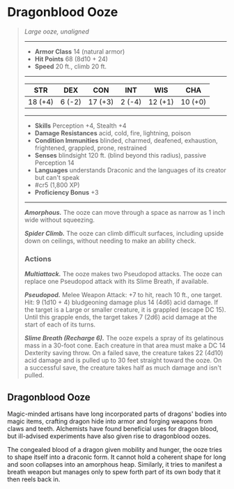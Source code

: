 # Dragonblood Ooze
>*Large ooze, unaligned*
>___
>- **Armor Class** 14 (natural armor)
>- **Hit Points** 68 (8d10 + 24)
>- **Speed** 20 ft., climb 20 ft.
>___
>|STR|DEX|CON|INT|WIS|CHA|
>|:---:|:---:|:---:|:---:|:---:|:---:|
>|18 (+4)|6 (-2)|17 (+3)|2 (-4)|12 (+1)|10 (+0)|
>___
>- **Skills** Perception +4, Stealth +4
>- **Damage Resistances** acid, cold, fire, lightning, poison
>- **Condition Immunities** blinded, charmed, deafened, exhaustion, frightened, grappled, prone, restrained
>- **Senses** blindsight 120 ft. (blind beyond this radius), passive Perception 14
>- **Languages** understands Draconic and the languages of its creator but can't speak
>- #cr5 (1,800 XP)
>- **Proficiency Bonus** +3
>___
>***Amorphous.*** The ooze can move through a space as narrow as 1 inch wide without squeezing.  
>
>***Spider Climb.*** The ooze can climb difficult surfaces, including upside down on ceilings, without needing to make an ability check.  
>
>### Actions
>***Multiattack.*** The ooze makes two Pseudopod attacks. The ooze can replace one Pseudopod attack with its Slime Breath, if available.  
>
>***Pseudopod.*** Melee Weapon Attack: +7 to hit, reach 10 ft., one target. Hit: 9 (1d10 + 4) bludgeoning damage plus 14 (4d6) acid damage. If the target is a Large or smaller creature, it is grappled (escape DC 15). Until this grapple ends, the target takes 7 (2d6) acid damage at the start of each of its turns.  
>
>***Slime Breath (Recharge 6).*** The ooze expels a spray of its gelatinous mass in a 30-foot cone. Each creature in that area must make a DC 14 Dexterity saving throw. On a failed save, the creature takes 22 (4d10) acid damage and is pulled up to 30 feet straight toward the ooze. On a successful save, the creature takes half as much damage and isn't pulled.

## Dragonblood Ooze

Magic-minded artisans have long incorporated parts of dragons' bodies into magic items, crafting dragon hide into armor and forging weapons from claws and teeth. Alchemists have found beneficial uses for dragon blood, but ill-advised experiments have also given rise to dragonblood oozes.

The congealed blood of a dragon given mobility and hunger, the ooze tries to shape itself into a draconic form. It cannot hold a coherent shape for long and soon collapses into an amorphous heap. Similarly, it tries to manifest a breath weapon but manages only to spew forth part of its own body that it then reels back in.